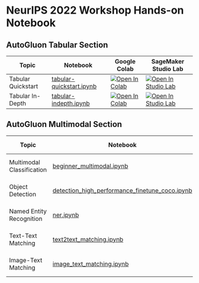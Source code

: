 # NeurIPS 2022 Workshop Hands-on Notebook

## AutoGluon Tabular Section
| Topic              | Notebook                                                                                                                                     | Google Colab                                                                                                                                                                                                         | SageMaker Studio Lab                                                                                                                                                                                                |
|--------------------|----------------------------------------------------------------------------------------------------------------------------------------------|----------------------------------------------------------------------------------------------------------------------------------------------------------------------------------------------------------------------|---------------------------------------------------------------------------------------------------------------------------------------------------------------------------------------------------------------------|
| Tabular Quickstart | [tabular-quickstart.ipynb](https://github.com/autogluon/neurips2022-autogluon-workshop/tree/main/notebooks/tabular/tabular-quickstart.ipynb) | [![Open In Colab](https://colab.research.google.com/assets/colab-badge.svg)](https://colab.research.google.com/github/autogluon/neurips2022-autogluon-workshop/blob/main/notebooks/tabular/tabular-quickstart.ipynb) | [![Open In Studio Lab](https://studiolab.sagemaker.aws/studiolab.svg)](https://studiolab.sagemaker.aws/import/github/autogluon/neurips2022-autogluon-workshop/blob/main/notebooks/tabular/tabular-quickstart.ipynb) |
| Tabular In-Depth   | [tabular-indepth.ipynb](https://github.com/autogluon/neurips2022-autogluon-workshop/tree/main/notebooks/tabular/tabular-indepth.ipynb)       | [![Open In Colab](https://colab.research.google.com/assets/colab-badge.svg)](https://colab.research.google.com/github/autogluon/neurips2022-autogluon-workshop/blob/main/notebooks/tabular/tabular-indepth.ipynb)    | [![Open In Studio Lab](https://studiolab.sagemaker.aws/studiolab.svg)](https://studiolab.sagemaker.aws/import/github/autogluon/neurips2022-autogluon-workshop/blob/main/notebooks/tabular/tabular-indepth.ipynb) |


## AutoGluon Multimodal Section

| Topic                     | Notebook                                                                                                                                                                                    | Google Colab                                                                                                                                                                                                                                  | SageMaker Studio Lab                                                                                                                                                                                                                                                      | 
|---------------------------|---------------------------------------------------------------------------------------------------------------------------------------------------------------------------------------------|----------------------------------------------------------------------------------------------------------------------------------------------------------------------------------------------------------------------------------------------------------------------------------------------------------------------------------------------------------------------------------------------------------------------------------------------------------------------------------------|---------------------------------------------------------------------------------------------------------------------------------------------------------------------------------------------------------------------------------------------------------------------------|
| Multimodal Classification | [beginner_multimodal.ipynb](https://github.com/autogluon/neurips2022-autogluon-workshop/tree/main/notebooks/multimodal/beginner_multimodal.ipynb)                                           | [![Open In Colab](https://colab.research.google.com/assets/colab-badge.svg)](https://colab.research.google.com/github/autogluon/neurips2022-autogluon-workshop/blob/main/notebooks/multimodal/beginner_multimodal.ipynb)                      | [![Open In Studio Lab](https://studiolab.sagemaker.aws/studiolab.svg)](https://studiolab.sagemaker.aws/import/github/autogluon/neurips2022-autogluon-workshop/blob/main/notebooks/multimodal/beginner_multimodal.ipynb)                                                   |
| Object Detection          | [detection_high_performance_finetune_coco.ipynb](https://github.com/autogluon/neurips2022-autogluon-workshop/tree/main/notebooks/multimodal/detection_high_performance_finetune_coco.ipynb) | [![Open In Colab](https://colab.research.google.com/assets/colab-badge.svg)](https://colab.research.google.com/github/autogluon/neurips2022-autogluon-workshop/blob/main/notebooks/multimodal/detection_high_performance_finetune_coco.ipynb) | [![Open In Studio Lab](https://studiolab.sagemaker.aws/studiolab.svg)](https://studiolab.sagemaker.aws/import/github/autogluon/neurips2022-autogluon-workshop/blob/main/notebooks/multimodal/detection_high_performance_finetune_coco.ipynb)                              |
| Named Entity Recognition  | [ner.ipynb](https://github.com/autogluon/neurips2022-autogluon-workshop/tree/main/notebooks/multimodal/ner.ipynb)                                                                           | [![Open In Colab](https://colab.research.google.com/assets/colab-badge.svg)](https://colab.research.google.com/github/autogluon/neurips2022-autogluon-workshop/blob/main/notebooks/multimodal/ner.ipynb)                                      | [![Open In Studio Lab](https://studiolab.sagemaker.aws/studiolab.svg)](https://studiolab.sagemaker.aws/import/github/autogluon/neurips2022-autogluon-workshop/blob/main/notebooks/multimodal/ner.ipynb)                                                                   |
| Text-Text Matching        | [text2text_matching.ipynb](https://github.com/autogluon/neurips2022-autogluon-workshop/tree/main/notebooks/multimodal/text2text_matching.ipynb)                                             | [![Open In Colab](https://colab.research.google.com/assets/colab-badge.svg)](https://colab.research.google.com/github/autogluon/neurips2022-autogluon-workshop/blob/main/notebooks/multimodal/text2text_matching.ipynb)                       | [![Open In Studio Lab](https://studiolab.sagemaker.aws/studiolab.svg)](https://studiolab.sagemaker.aws/import/github/autogluon/neurips2022-autogluon-workshop/blob/main/notebooks/multimodal/text2text_matching.ipynb)                                                    |
| Image-Text Matching       | [image_text_matching.ipynb](https://github.com/autogluon/neurips2022-autogluon-workshop/tree/main/notebooks/multimodal/image_text_matching.ipynb)                                           | [![Open In Colab](https://colab.research.google.com/assets/colab-badge.svg)](https://colab.research.google.com/github/autogluon/neurips2022-autogluon-workshop/blob/main/notebooks/multimodal/image_text_matching.ipynb)                      | [![Open In Studio Lab](https://studiolab.sagemaker.aws/studiolab.svg)](https://studiolab.sagemaker.aws/import/github/autogluon/neurips2022-autogluon-workshop/blob/main/notebooks/multimodal/image_text_matching.ipynb)                                                   |

